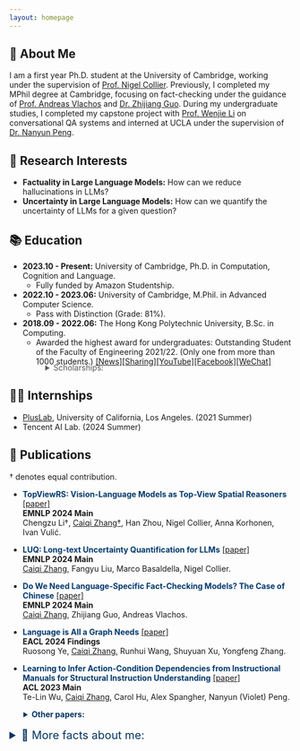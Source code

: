 ```yaml
---
layout: homepage
---
```


## &#x1F64B; About Me

I am a first year Ph.D. student at the University of Cambridge, working under the supervision of [Prof. Nigel Collier](https://sites.google.com/site/nhcollier/home). Previously, I completed my MPhil degree at Cambridge, focusing on fact-checking under the guidance of [Prof. Andreas Vlachos](https://andreasvlachos.github.io/) and [Dr. Zhijiang Guo](https://cartus.github.io/). During my undergraduate studies, I completed my capstone project with [Prof. Wenjie Li](https://www4.comp.polyu.edu.hk/~cswjli/) on conversational QA systems and interned at UCLA under the supervision of [Dr. Nanyun Peng](https://vnpeng.net/). 


## &#x1F9D0; Research Interests 

- **Factuality in Large Language Models:** How can we reduce hallucinations in LLMs?
- **Uncertainty in Large Language Models:** How can we quantify the uncertainty of LLMs for a given question?

## &#x1F4DA; Education 

- **2023.10 - Present:** University of Cambridge, Ph.D. in Computation, Cognition and Language.  
    - Fully funded by Amazon Studentship.
- **2022.10 - 2023.06:** University of Cambridge, M.Phil. in Advanced Computer Science.  
    - Pass with Distinction (Grade: 81%).
- **2018.09 - 2022.06:** The Hong Kong Polytechnic University, B.Sc. in Computing. 
    - Awarded the highest award for undergraduates: Outstanding Student of the Faculty of Engineering 2021/22. (Only one from more than 1000 students.) 
    [[News]](https://www.polyu.edu.hk/comp/news-and-events/news/2022/0324_osa_2021/)[[Sharing]](https://www.polyu.edu.hk/comp/-/media/department/comp/publication/private/comp-enews_2022-spring_for-final.pdf)[[YouTube]](https://www.youtube.com/watch?v=XTvlR4fFd0I)[[Facebook]](https://www.facebook.com/HongKongPolyU/photos/a.405574404548/10159955761959549)[[WeChat]](https://mp.weixin.qq.com/s/ev1wPnPmXhNR3dpaNlEWPA)
<details style="margin-top: -20px; padding-left: 64px;">
  <summary style="cursor: pointer; color: #595959; font-weight: normal;">Scholarships:</summary>
  <ul style="list-style-type: none; padding: 0; font-size: 14px;">
    <li>• HKSAR Government Scholarship 2020/21 and 2021/22 (HKD 160,000, around USD 20,500)</li>
    <li>• Commercial Radio 50th Anniversary Scholarship 2019/20 (HKD 80,000, around USD 10,250)</li>
    <li>• The Hong Kong Polytechnic University Scholarship 2019/20 (HKD 40,000, around USD 5,125)</li>
    <li>• Wong Tit-shing Student Exchange Scholarship 2020/21 (HKD 20,000, around USD 2,560)</li>
    <li>• WKF Foundation Service-Learning Scholarship 2020/21 (HKD 16,600, around USD 2,125)</li>
    <li>• Wei Lun Foundation Scholarship 2020/21 (HKD 16,600, around USD 2,125)</li>
    <li>• Tellhow Group Scholarship 2018/19 (CNY 10,000, around USD 1,399)</li>
    <li>• Rennie's Mill Student Aid Project Alumni Association Scholarship 2019/20 (HKD 10,000, around USD 1,250)</li>
    <li>• V.K. Hsu & Sons Foundations Ltd. Scholarship 2019/20 (HKD 10,000, around USD 1,250)</li>
    <li>• HKMA IT Management Club Scholarship 2021/22 (HKD 5,000, around USD 640)</li>
    <li>• Proof-of-Concept (POC) Funding Scheme 2021/22 (HKD 5,000, around USD 640)</li>
  </ul>
</details>
<p></p>

## &#x1F468;&#x200D;&#x1F4BB; Internships

- [PlusLab](https://violetpeng.github.io/), University of California, Los Angeles. (2021 Summer)
  <!-- - Supervised by Dr. Te-Lin Wu -->
- Tencent AI Lab. (2024 Summer)

<!-- {% include_relative _includes/publications.md %} -->

## &#x1F4DD; Publications 
† denotes equal contribution.


- <strong><span style="color: #03396c;">TopViewRS: Vision-Language Models as Top-View Spatial Reasoners</span></strong> [[paper]](https://arxiv.org/abs/2406.02537)  
  **EMNLP 2024 Main**  
  Chengzu Li†, <u>Caiqi Zhang†</u>, Han Zhou, Nigel Collier, Anna Korhonen, Ivan Vulić.

- <strong><span style="color: #03396c;">LUQ: Long-text Uncertainty Quantification for LLMs</span></strong> [[paper]](https://arxiv.org/abs/2403.20279)  
  **EMNLP 2024 Main**  
  <u>Caiqi Zhang</u>, Fangyu Liu, Marco Basaldella, Nigel Collier.

- <strong><span style="color: #03396c;">Do We Need Language-Specific Fact-Checking Models? The Case of Chinese</span></strong>   [[paper]](https://arxiv.org/abs/2401.15498)  
  **EMNLP 2024 Main**   
  <u>Caiqi Zhang</u>, Zhijiang Guo, Andreas Vlachos.

- <strong><span style="color: #03396c;">Language is All a Graph Needs</span></strong>   [[paper]](https://aclanthology.org/2024.findings-eacl.132/)  
  **EACL 2024 Findings**   
  Ruosong Ye, <u>Caiqi Zhang</u>, Runhui Wang, Shuyuan Xu, Yongfeng Zhang.

- <strong><span style="color: #03396c;">Learning to Infer Action-Condition Dependencies from Instructional Manuals for Structural Instruction Understanding</span></strong>   [[paper]](https://aclanthology.org/2023.acl-long.170/)   
  **ACL 2023 Main**  
  Te-Lin Wu, <u>Caiqi Zhang</u>, Carol Hu, Alex Spangher, Nanyun (Violet) Peng.


<details style="padding-left: 25px;">
  <summary style="cursor: pointer; color: #043361; font-weight: bold;">Other papers:</summary>
  
  <ul>
    <li><strong>Hybrid Learning for Mobile Ad-hoc Distancing / Positioning Using Bluetooth Low Energy.</strong> Yik Him Ho, Yunfei Liu, <strong>Caiqi Zhang</strong>, Yerkezhan Sartayeva, Henry C. B. Chan. <em>IEEE Internet of Things Journal</em>, Volume: 10, Issue: 14, 15 July 2023.</li>
    <li><strong>BlueTrk+ for Tracking Presence and Position.</strong> Yik Him Ho, Yunfei Liu, <strong>Caiqi Zhang</strong>, Henry C. B. Chan. <em>IEEE Communications Magazine</em>, Volume: 59, Issue: 8, August 2021.</li>
    <li><strong>PRUID: Practical User Interface Distribution for Multi-surface Computing.</strong> Menglong Cui, Mingsong Lv, Qingqiang He, <strong>Caiqi Zhang</strong>, Chuancai Gu, Tao Yang, Nan Guan. <em>58th ACM/IEEE Design Automation Conference</em> 2021.</li>
  </ul>
</details>
<br>

<details>


<summary style="cursor: pointer; color: #043361; font-weight: normal; font-size: 20px"> &#x1F440; More facts about me: </summary>
<br>
<h3>Volunteer Teaching</h3>
<p>During term breaks, I volunteered in various teaching trips to rural areas globally, covering Hong Kong, Taiwan, Guilin, Ho Chi Minh City (Vietnam), Phnom Penh (Cambodia), and Trà Vinh (Cambodia). I've participated in 10+ voluntary services, accumulating 400+ service hours, benefiting 300+ students. Also, I joined the <a href="https://www.un.org/millenniumfellows/">United Nations' Millennium Fellowship 2021</a> to promote equal education.</p>

<h3>Mandarin Debate</h3>
<p>As a member of both the PolyU and Cambridge Mandarin Debate Teams, I participated in competitions across various cities, including Singapore, Shanghai, Suzhou, Nanjing, Wuhan, Changsha, Xi'an, and Chengdu. These experiences refined my communication and critical thinking skills and provided international representation opportunities.</p>

</details>